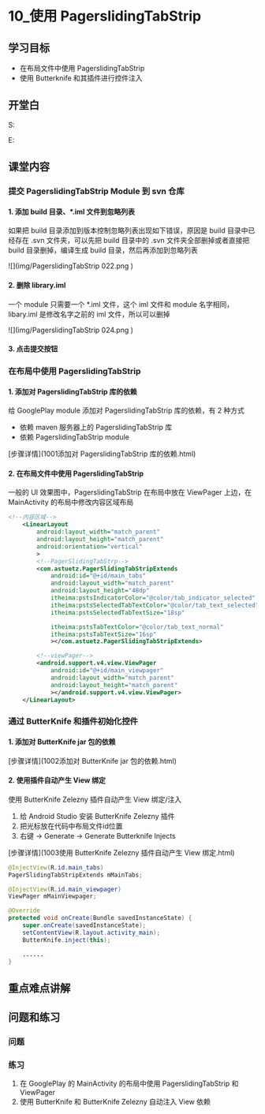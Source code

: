 # 10_使用 PagerslidingTabStrip
## 学习目标
- 在布局文件中使用 PagerslidingTabStrip
- 使用 Butterknife 和其插件进行控件注入

## 开堂白
S:

E:

## 课堂内容

### 提交 PagerslidingTabStrip Module 到 svn 仓库
#### 1. 添加 build 目录、*.iml 文件到忽略列表
如果把 build 目录添加到版本控制忽略列表出现如下错误，原因是 build 目录中已经存在 .svn 文件夹，可以先把 build 目录中的 .svn 文件夹全部删掉或者直接把 build 目录删掉，编译生成 build 目录，然后再添加到忽略列表

![](img/PagerslidingTabStrip 022.png )

#### 2. 删除 library.iml
一个 module 只需要一个 *.iml 文件，这个 iml 文件和 module 名字相同， libary.iml 是修改名字之前的 iml 文件，所以可以删掉

![](img/PagerslidingTabStrip 024.png )

#### 3. 点击提交按钮

### 在布局中使用 PagerslidingTabStrip
#### 1. 添加对 PagerslidingTabStrip 库的依赖
给 GooglePlay module 添加对 PagerslidingTabStrip 库的依赖，有 2 种方式

- 依赖 maven 服务器上的 PagerslidingTabStrip 库
- 依赖 PagerslidingTabStrip module

[步骤详情](1001添加对 PagerslidingTabStrip 库的依赖.html)

#### 2. 在布局文件中使用 PagerslidingTabStrip
一般的 UI 效果图中，PagerslidingTabStrip 在布局中放在 ViewPager 上边，在 MainActivity 的布局中修改内容区域布局

```xml
<!--内容区域-->
    <LinearLayout
        android:layout_width="match_parent"
        android:layout_height="match_parent"
        android:orientation="vertical"
        >
        <!--PagerSlidingTabStrp-->
        <com.astuetz.PagerSlidingTabStripExtends
            android:id="@+id/main_tabs"
            android:layout_width="match_parent"
            android:layout_height="48dp"
            itheima:pstsIndicatorColor="@color/tab_indicator_selected"
            itheima:pstsSelectedTabTextColor="@color/tab_text_selected"
            itheima:pstsSelectedTabTextSize="18sp"

            itheima:pstsTabTextColor="@color/tab_text_normal"
            itheima:pstsTabTextSize="16sp"
            ></com.astuetz.PagerSlidingTabStripExtends>

        <!--viewPager-->
        <android.support.v4.view.ViewPager
            android:id="@+id/main_viewpager"
            android:layout_width="match_parent"
            android:layout_height="match_parent"
            ></android.support.v4.view.ViewPager>
    </LinearLayout>
```

### 通过 ButterKnife 和插件初始化控件
#### 1. 添加对 ButterKnife jar 包的依赖
[步骤详情](1002添加对 ButterKnife jar 包的依赖.html)

#### 2. 使用插件自动产生 View 绑定
使用 ButterKnife Zelezny 插件自动产生 View 绑定/注入

1. 给 Android Studio 安装 ButterKnife Zelezny 插件
2. 把光标放在代码中布局文件id位置
3. 右键 -> Generate -> Generate Butterknife Injects

[步骤详情](1003使用 ButterKnife Zelezny 插件自动产生 View 绑定.html)

```java
@InjectView(R.id.main_tabs)
PagerSlidingTabStripExtends mMainTabs;

@InjectView(R.id.main_viewpager)
ViewPager mMainViewpager;

@Override
protected void onCreate(Bundle savedInstanceState) {
    super.onCreate(savedInstanceState);
    setContentView(R.layout.activity_main);
    ButterKnife.inject(this);

    ......
}
```

## 重点难点讲解

## 问题和练习
### 问题

### 练习
1. 在 GooglePlay 的 MainActivity 的布局中使用 PagerslidingTabStrip 和 ViewPager
2. 使用 ButterKnife 和 ButterKnife Zelezny 自动注入 View 依赖